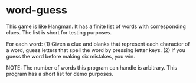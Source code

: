 # word-guess
This game is like Hangman. It has a finite list of words with corresponding clues. The list is short for testing purposes.

For each word:
(1) Given a clue and blanks that represent each character of a word, guess letters that spell the word by pressing letter keys.
(2) If you guess the word before making six mistakes, you win.

NOTE: The number of words this program can handle is arbitrary. This program has a short list for demo purposes.

